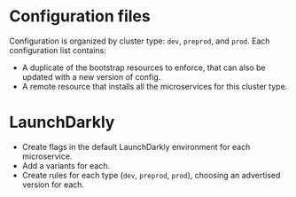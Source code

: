 # Configuration files

Configuration is organized by cluster type: `dev`, `preprod`, and `prod`.
Each configuration list contains:

  - A duplicate of the bootstrap resources to enforce, that can also be updated with a new version of config.
  - A remote resource that installs all the microservices for this cluster type.


# LaunchDarkly

- Create flags in the default LaunchDarkly environment for each microservice.
- Add a variants for each.
- Create rules for each type (`dev`, `preprod`, `prod`), choosing an advertised version for each.
